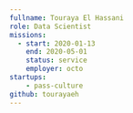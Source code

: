 ```yaml
---
fullname: Touraya El Hassani
role: Data Scientist
missions:
  - start: 2020-01-13
    end: 2020-05-01
    status: service
    employer: octo
startups:
    - pass-culture
github: tourayaeh
---
```

